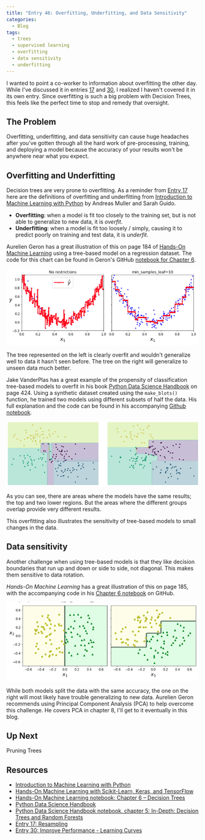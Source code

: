 ```yaml
---
title: "Entry 46: Overfitting, Underfitting, and Data Sensitivity"
categories:
  - Blog
tags:
  - trees
  - supervised learning
  - overfitting
  - data sensitivity
  - underfitting
---
```


I wanted to point a co-worker to information about overfitting the other day. While I've discussed it in entries [17](https://julielinx.github.io/blog/17_resampling/) and [30](https://julielinx.github.io/blog/30_learning_curves_imp_perform/), I realized I haven't covered it in its own entry. Since overfitting is such a big problem with Decision Trees, this feels like the perfect time to stop and remedy that oversight.

## The Problem

Overfitting, underfitting, and data sensitivity can cause huge headaches after you've gotten through all the hard work of pre-processing, training, and deploying a model because the accuracy of your results won't be anywhere near what you expect.

## Overfitting and Underfitting 

Decision trees are very prone to overfitting. As a reminder from [Entry 17](https://julielinx.github.io/blog/17_resampling/) here are the definitions of overfitting and underfitting from [Introduction to Machine Learning with Python](https://www.amazon.com/Introduction-Machine-Learning-Python-Scientists/dp/1449369413/ref=sr_1_15?keywords=scikit+learn&qid=1583195970&s=books&sr=1-15) by Andreas Muller and Sarah Guido.

- **Overfitting**: when a model is fit too closely to the training set, but is not able to generalize to new data, it is *overfit*.
- **Underfitting**: when a model is fit too loosely / simply, causing it to predict poorly on training and test data, it is *underfit*.

Aurelien Geron has a great illustration of this on page 184 of [Hands-On Machine Learning](https://www.amazon.com/Hands-Machine-Learning-Scikit-Learn-TensorFlow/dp/1492032646) using a tree-based model on a regression dataset. The code for this chart can be found in Geron's GitHub [notebook for Chapter 6](https://github.com/ageron/handson-ml2/blob/master/06_decision_trees.ipynb).

![HOML overfit](https://github.com/julielinx/datascience_diaries/blob/master/03_supervised_learning/02_tree_based/images/ml2_overfitting.png?raw=true)

The tree represented on the left is clearly overfit and wouldn't generalize well to data it hasn't seen before. The tree on the right will generalize to unseen data much better.

Jake VanderPlas has a great example of the propensity of classification tree-based models to overfit in his book [Python Data Science Handbook](https://jakevdp.github.io/PythonDataScienceHandbook/) on page 424. Using a synthetic dataset created using the `make_blots()` function, he trained two models using different subsets of half the data. His full explanation and the code can be found in his accompanying [Github notebook](https://github.com/jakevdp/PythonDataScienceHandbook/blob/master/notebooks/05.08-Random-Forests.ipynb).

![DSHandbook overfit](https://github.com/julielinx/datascience_diaries/blob/master/03_supervised_learning/02_tree_based/images/DSHandbook_tree_overfit.png?raw=true)

As you can see, there are areas where the models have the same results; the top and two lower regions. But the areas where the different groups overlap provide very different results.

This overfitting also illustrates the sensitivity of tree-based models to small changes in the data.

## Data sensitivity

Another challenge when using tree-based models is that they like decision boundaries that run up and down or side to side, not diagonal. This makes them sensitive to data rotation.

*Hands-On Machine Learning* has a great illustration of this on page 185, with the accompanying code in his [Chapter 6 notebook](https://github.com/ageron/handson-ml2/blob/master/06_decision_trees.ipynb) on GitHub.

![HOML data sensitivity](https://github.com/julielinx/datascience_diaries/blob/master/03_supervised_learning/02_tree_based/images/ml2_data_sensitivity.png?raw=true)

While both models split the data with the same accuracy, the one on the right will most likely have trouble generalizing to new data. Aurelien Geron recommends using Principal Component Analysis (PCA) to help overcome this challenge. He covers PCA in chapter 8, I'll get to it eventually in this blog.

## Up Next

Pruning Trees

## Resources

- [Introduction to Machine Learning with Python](https://www.amazon.com/Introduction-Machine-Learning-Python-Scientists/dp/1449369413)
- [Hands-On Machine Learning with Scikit-Learn, Keras, and TensorFlow](https://www.amazon.com/Hands-Machine-Learning-Scikit-Learn-TensorFlow/dp/1492032646)
- [Hands-On Machine Learning notebook: Chapter 6 – Decision Trees](https://github.com/ageron/handson-ml2/blob/master/06_decision_trees.ipynb)
- [Python Data Science Handbook](https://jakevdp.github.io/PythonDataScienceHandbook/)
- [Python Data Science Handbook notebook, chapter 5: In-Depth: Decision Trees and Random Forests](https://github.com/jakevdp/PythonDataScienceHandbook/blob/master/notebooks/05.08-Random-Forests.ipynb)
- [Entry 17: Resampling](https://julielinx.github.io/blog/17_resampling/)
- [Entry 30: Improve Performance - Learning Curves](https://julielinx.github.io/blog/30_learning_curves_imp_perform/)
